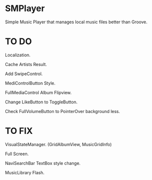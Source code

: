 # SMPlayer
Simple Music Player that manages local music files better than Groove.

# TO DO

Localization.

Cache Artists Result.

Add SwipeControl.

MediControlButton Style.

FullMediaControl Album Flipview.

Change LikeButton to ToggleButton.

Check FullVolumeButton to PointerOver background less.

# TO FIX
VisualStateManager. (GridAlbumView, MusicGridInfo)

Full Screen.

NaviSearchBar TextBox style change.

MusicLibrary Flash.